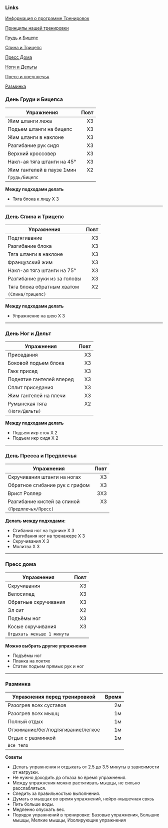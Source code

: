 ### Links 

[Информация о программе Тренировок](DESCRIPTION.md)

[Принципы нашей тренировки](R7Principles.md)

[Грудь и Бицепс](#день-груди-и-бицепса)

[Спина и Трицепс](#день-спина-и-трицепс)

[Пресс Дома](#пресс-дома)

[Ноги и Дельты](#день-ног-и-дельт)

[Пресс и предплечья](#день-пресса-и-предплечья)

[Разминка](#разминка)

### День Груди и Бицепса
| Упражнения                 | Повт |
| -------------------------- | ---: |
| Жим штанги лежа            |   X3 |
| Подъем штанги на бицепс    |   X3 |
| Жим штанги в наклоне       |   X3 |
| Разгибание рук сидя        |   X3 |
| Верхний кроссовер          |   X3 |
| Накл-ая тяга штанги на 45° |   X3 |
| Жим гантелей в паузе 1мин  |   X2 |
| `Грудь/Бицепс`             |      |

**Между подходами делать**
- Тяга блока к лицу X 3

--- 
### День Спина и Трицепс 
| Упражнения                   | Повт |
| ---------------------------- | ---: |
| Подтягивание                 |   X3 |
| Разгибание блока             |   X3 |
| Тяга штанги в наклоне        |   X3 |
| Французский жим              |   X3 |
| Накл-ая тяга штанги на 75°   |   X3 |
| Разгибание руки из за головы |   X3 |
| Тяга блока обратным хватом   |   X2 |
| `(Спина/трицепс)`            |      |

**Между подходами делать**
- Упражнение на шею X 3

---
### День Ног и Дельт
| Упражнения               | Повт |
| ------------------------ | ---: |
| Приседания               |   X3 |
| Боковой подъем блока     |   X3 |
| Гакк присед              |   X3 |
| Поднятие гантелей вперед |   X3 |
| Сплит приседания         |   X3 |
| Жим гантелей на плечи    |   X3 |
| Румынская тяга           |   X2 |
| `(Ноги/Дельты)`          |      |

**Между подходами делать**
- Подьем икр стоя X 2
- Подъем икр сидя X 2

---
### День Пресса и Предплечья
| Упражнения                     | Повт |
| ------------------------------ | ---: |
| Скручивания штанги на ногах    |   X3 |
| Обратное сгибание рук с грифом |   X3 |
| Врист Роллер                   |  3X3 |
| Разгибание кистей за спиной    |   X3 |
| `(Предплечья/Пресс)`           |      |

**Делать между подходами:**
- Сгибания ног на турнике X 3
- Разгибания ног на тренажере X 3
- Скручивания X 3
- Молитва X 3
 
---
### Пресс дома
| Упражнения | Повт |
| --- | ---: |
| Скручивания | X3 |
| Велосипед | X3 |
| Обратные скручивания | X3 |
| Эл сит | X2 |
| Подъёмы ног | X3 |
| Косые скручивания | X3 |
| `Отдыхать меньше 1 минуты` |  |

**Можно выбрать другие упражнения**
- Подъёмы ног
- Планка на локтях
- Статик подъем прямых рук и ног

---
### Разминка
| Упражнения перед тренировкой      | Время |
| --------------------------------- | ----: |
| Разогрев всех суставов            |    2м |
| Разогрев всех мышц                |    1м |
| Полный отдых                      |    1м |
| Отжимание/бег/подтягивание/легкое |    1м |
| Отдых с разминкой                 |    1м |
| `Все тело`                        |       |

**Советы**
- Делать упражнения и отдыхать от 2.5 до 3.5 минуты в зависимости от нагрузки.
- Не нужно доходить до отказа во время упражнения.
- Между упражнения можно растягивать мышцы, не сильно расслабляться.
- Следить за правильностью выполнения.
- Думать о мышцах во время упражнений, нейро-мышечная связь
- Пить больше воды.
- Медленно опускать вес.
- Порядок упражнений в тренировке: Базовые упражнения, Большие мышцы, Мелкие мышцы, Изолирующие упражнения
